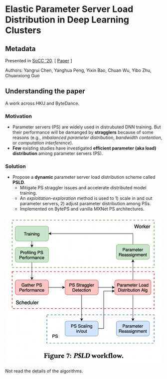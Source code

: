 # Elastic Parameter Server Load Distribution in Deep Learning Clusters

## Metadata

Presented in [SoCC '20](https://dl.acm.org/doi/10.1145/3419111.3421307). \[ [Paper](https://dl.acm.org/doi/pdf/10.1145/3419111.3421307) ]

Authors: Yangrui Chen, Yanghua Peng, Yixin Bao, Chuan Wu, Yibo Zhu, Chuanxiong Guo

## Understanding the paper

A work across HKU and ByteDance.

### Motivation

* Parameter servers (PS) are widely used in distrubuted DNN training. But their performance will be damanged by **stragglers** because of some reasons (e.g., _imbalanced parameter distribution_, _bandwidth contention_, or _computation interference_).
* **Few** existing studies have investigated **efficient parameter (aka load) distribution** among parameter servers (PS).

### Solution

* Propose a **dynamic** parameter server load distribution scheme called **PSLD**.
  * Mitigate PS straggler issues and accelerate distributed model training.
  * An _exploitation-exploration_ method is used to 1) scale in and out parameter servers, 2) adjust parameter distribution among PSs.
  * Implemented on BytePS and vanilla MXNet PS architectures.

![The workflow of PSLD](../../../.gitbook/assets/psld-workflow.png)

Not read the details of the algorithms.
